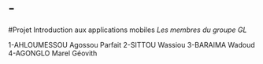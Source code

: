 # -
#Projet Introduction aux applications mobiles
 *Les membres du groupe GL*

  1-AHLOUMESSOU Agossou Parfait
  2-SITTOU Wassiou
  3-BARAIMA Wadoud
  4-AGONGLO Marel Géovith
  
